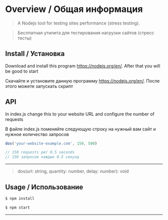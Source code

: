 # Overview / Общая информация
>A Nodejs tool for testing sites performance (stress testing).

>Беслпатная утилита для тестирования нагрузки сайтов (стресс тесты)


## Install / Установка

Download and install this program https://nodejs.org/en/. After that you will be good to start

Скачайте и установите данную программу https://nodejs.org/en/. После этого можете запускать скрипт

## API
In index.js change this to your website URL and configure the number of requests

В файле index.js поменяйте следующую строку на нужный вам сайт и нужное количество запросов

```js
dos('your-website-example.com', 150, 500)

// 150 requests per 0.5 seconds
// 150 запросов каждые 0.5 секунд
```

---

> dos(url: string, quantity: number, delay: number): void


## Usage / Использование

```bash
$ npm install

$ npm start
```

---
